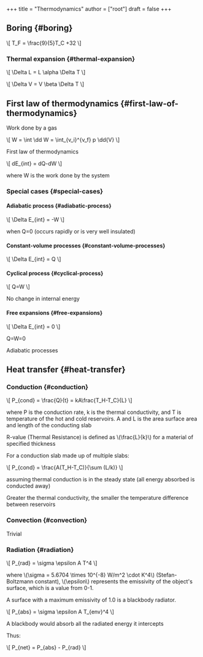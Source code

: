 +++
title = "Thermodynamics"
author = ["root"]
draft = false
+++

## Boring {#boring}

\\[
T\_F = \frac{9}{5}T\_C +32
\\]


### Thermal expansion {#thermal-expansion}

\\[
\Delta L = L \alpha \Delta T
\\]

\\[
\Delta V = V \beta \Delta T
\\]


## First law of thermodynamics {#first-law-of-thermodynamics}

Work done by a gas

\\[
W = \int \dd W = \int\_{v\_i}^{v\_f} p \dd{V}
\\]

First law of thermodynamics

\\[
dE\_{int} = dQ-dW
\\]

where W is the work done by the system


### Special cases {#special-cases}


#### Adiabatic process {#adiabatic-process}

\\[
\Delta E\_{int} = -W
\\]

when Q=0 (occurs rapidly or is very well insulated)


#### Constant-volume processes {#constant-volume-processes}

\\[
\Delta E\_{int} = Q
\\]


#### Cyclical process {#cyclical-process}

\\[
Q=W
\\]

No change in internal energy


#### Free expansions {#free-expansions}

\\[
\Delta E\_{int} = 0
\\]

Q=W=0

Adiabatic processes


## Heat transfer {#heat-transfer}


### Conduction {#conduction}

\\[
P\_{cond} = \frac{Q}{t} = kA\frac{T\_H-T\_C}{L}
\\]

where P is the conduction rate, k is the thermal conductivity, and T is temperature of the hot and cold reservoirs.
A and L is the area surface area and length of the conducting slab

R-value (Thermal Resistance) is defined as \\(\frac{L}{k}\\) for a material of specified thickness

For a conduction slab made up of multiple slabs:

\\[
P\_{cond} = \frac{A(T\_H-T\_C)}{\sum (L/k)}
\\]

assuming thermal conduction is in the steady state (all energy absorbed is conducted away)

Greater the thermal conductivity, the smaller the temperature difference between reservoirs


### Convection {#convection}

Trivial


### Radiation {#radiation}

\\[
P\_{rad} = \sigma \epsilon A T^4
\\]

where \\(\sigma = 5.6704 \times 10^{-8} W/m^2 \cdot K^4\\) (Stefan-Boltzmann constant),
\\(\epsilon\\) represents the emissivity of the object's surface, which is a value from 0-1.

A surface with a maximum emissivity of 1.0 is a blackbody radiator.

\\[
P\_{abs} = \sigma \epsilon A T\_{env}^4
\\]

A blackbody would absorb all the radiated energy it intercepts

Thus:

\\[
P\_{net} = P\_{abs} - P\_{rad}
\\]